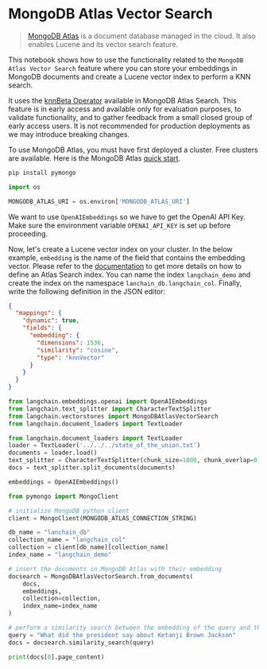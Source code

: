 # MongoDB Atlas Vector Search

>[MongoDB Atlas](https://www.mongodb.com/docs/atlas/) is a document database managed in the cloud. It also enables Lucene and its vector search feature.

This notebook shows how to use the functionality related to the `MongoDB Atlas Vector Search` feature where you can store your embeddings in MongoDB documents and create a Lucene vector index to perform a KNN search.

It uses the [knnBeta Operator](https://www.mongodb.com/docs/atlas/atlas-search/knn-beta) available in MongoDB Atlas Search. This feature is in early access and available only for evaluation purposes, to validate functionality, and to gather feedback from a small closed group of early access users. It is not recommended for production deployments as we may introduce breaking changes.

To use MongoDB Atlas, you must have first deployed a cluster. Free clusters are available. 
Here is the MongoDB Atlas [quick start](https://www.mongodb.com/docs/atlas/getting-started/).

<!-- WARNING: THIS FILE WAS AUTOGENERATED! DO NOT EDIT! Instead, edit the notebook w/the location & name as this file. -->


```bash
pip install pymongo
```


```python
import os

MONGODB_ATLAS_URI = os.environ['MONGODB_ATLAS_URI']
```

We want to use `OpenAIEmbeddings` so we have to get the OpenAI API Key. Make sure the environment variable `OPENAI_API_KEY` is set up before proceeding.

Now, let's create a Lucene vector index on your cluster. In the below example, `embedding` is the name of the field that contains the embedding vector. Please refer to the [documentation](https://www.mongodb.com/docs/atlas/atlas-search/define-field-mappings-for-vector-search) to get more details on how to define an Atlas Search index.
You can name the index `langchain_demo` and create the index on the namespace `lanchain_db.langchain_col`. Finally, write the following definition in the JSON editor:

```json
{
  "mappings": {
    "dynamic": true,
    "fields": {
      "embedding": {
        "dimensions": 1536,
        "similarity": "cosine",
        "type": "knnVector"
      }
    }
  }
}
```


```python
from langchain.embeddings.openai import OpenAIEmbeddings
from langchain.text_splitter import CharacterTextSplitter
from langchain.vectorstores import MongoDBAtlasVectorSearch
from langchain.document_loaders import TextLoader
```


```python
from langchain.document_loaders import TextLoader
loader = TextLoader('../../../state_of_the_union.txt')
documents = loader.load()
text_splitter = CharacterTextSplitter(chunk_size=1000, chunk_overlap=0)
docs = text_splitter.split_documents(documents)

embeddings = OpenAIEmbeddings()
```


```python
from pymongo import MongoClient

# initialize MongoDB python client
client = MongoClient(MONGODB_ATLAS_CONNECTION_STRING)

db_name = "lanchain_db"
collection_name = "langchain_col"
collection = client[db_name][collection_name]
index_name = "langchain_demo"

# insert the documents in MongoDB Atlas with their embedding
docsearch = MongoDBAtlasVectorSearch.from_documents(
    docs,
    embeddings,
    collection=collection,
    index_name=index_name
)

# perform a similarity search between the embedding of the query and the embeddings of the documents
query = "What did the president say about Ketanji Brown Jackson"
docs = docsearch.similarity_search(query)
```


```python
print(docs[0].page_content)
```
